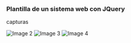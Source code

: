 ### Plantilla de un sistema web con JQuery

capturas

![Image 2](https://user-images.githubusercontent.com/48812687/110257195-479e2080-7f62-11eb-923b-aec0959365d8.png)
![Image 3](https://user-images.githubusercontent.com/48812687/110257234-7f0ccd00-7f62-11eb-828e-c378b87a23bc.png)
![Image 4](https://user-images.githubusercontent.com/48812687/110257235-816f2700-7f62-11eb-81c1-8a6e0faefe02.png)


